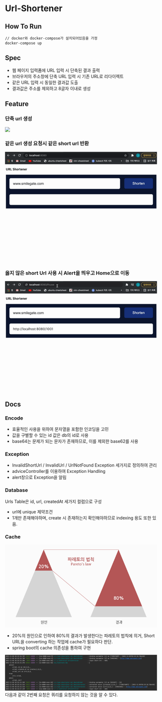 # Url-Shortener

## How To Run
```
// docker와 docker-compose가 설치되어있음을 가정
docker-compose up
```

## Spec
- 웹 페이지 입력폼에 URL 입력 시 단축된 결과 출력
- 브라우저의 주소창에 단축 URL 입력 시 기존 URL로 리다이렉트
- 같은 URL 입력 시 동일한 결과값 도출
- 결과값은 주소를 제외하고 8글자 이내로 생성

## Feature
### 단축 url 생성
![](images/CreateUrl.gif)

### 같은 url 생성 요청시 같은 short url 반환
![](images/stableUrl.gif)

### 옳지 않은 short Url 사용 시 Alert을 띄우고 Home으로 이동
![](images/exceptionAlert.gif)

## Docs
### Encode
- 효율적인 사용을 위하여 문자열을 포함한 인코딩을 고민
- 값을 구별할 수 있는 id 값은 db의 id로 사용
- base64는 문제가 되는 문자가 존재하므로, 이를 제외한 base62를 사용

### Exception
- InvalidShortUrl / InvalidUrl / UrlNotFound Exception 세가지로 정의하여 관리
- adviceController를 이용하여 Exception Handling
- alert창으로 Exception을 알림

### Database  
Urls Table은 id, url, createdAt 세가지 컬럼으로 구성
- url에 unique 제약조건
- 1개만 존재해야하며, create 시 존재하는지 확인해야하므로 indexing 용도 또한 있음.

### Cache
![](images/pareto.png)  
- 20%의 원인으로 인하여 80%의 결과가 발생한다는 파레토의 법칙에 의거, Short URL을 converting 하는 작업에 cache가 필요하다 판단.
- spring boot의 cache 의존성을 통하여 구현

![](images/caching.png) 
다음과 같이 2번째 요청은 쿼리를 요청하지 않는 것을 알 수 있다.  
